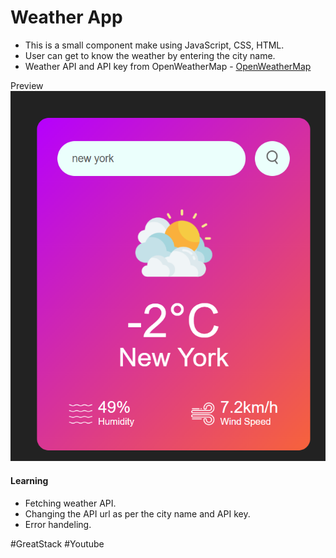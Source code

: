 # Weather App
- This is a small component make using JavaScript, CSS, HTML.
- User can get to know the weather by entering the city name.
- Weather API and API key from OpenWeatherMap - [OpenWeatherMap](https://openweathermap.org/api)

Preview
![](/images/image.png)


#### Learning
- Fetching weather API.
- Changing the API url as per the city name and API key.
- Error handeling.



\#GreatStack \#Youtube 
